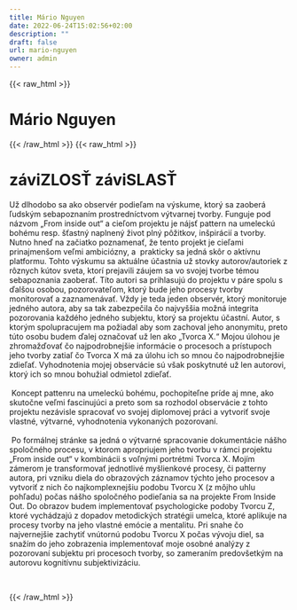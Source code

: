 ```yaml
---
title: Mário Nguyen
date: 2022-06-24T15:02:56+02:00
description: ""
draft: false
url: mario-nguyen
owner: admin
---
```

{{< raw_html >}}
<h1 id="m&aacute;rio-nguyen">M&aacute;rio Nguyen</h1>
{{< /raw_html >}}
<!-- SECTION BREAK -->
{{< raw_html >}}
<h1 class="b-detail__title">z&aacute;viZLOSŤ z&aacute;viSLASŤ</h1>
<p>Už dlhodobo sa ako observ&eacute;r podieľam na v&yacute;skume, ktor&yacute; sa zaober&aacute; ľudsk&yacute;m sebapoznan&iacute;m prostredn&iacute;ctvom v&yacute;tvarnej tvorby. Funguje pod n&aacute;zvom &bdquo;From inside out&ldquo; a cieľom projektu je n&aacute;jsť pattern na umeleck&uacute; boh&eacute;mu resp. &scaron;ťastn&yacute; naplnen&yacute; život pln&yacute; p&ocirc;žitkov, in&scaron;pir&aacute;ci&iacute; a tvorby. Nutno hneď na začiatko poznamenať, že tento projekt je cieľami prinajmen&scaron;om veľmi ambici&oacute;zny, a&nbsp; prakticky sa jedn&aacute; sk&ocirc;r o akt&iacute;vnu platformu. Tohto v&yacute;skumu sa aktu&aacute;lne &uacute;častnia už stovky autorov/autoriek z r&ocirc;znych k&uacute;tov sveta, ktor&iacute; prejavili z&aacute;ujem sa vo svojej tvorbe t&eacute;mou sebapoznania zaoberať. T&iacute;to autori sa prihlasuj&uacute; do projektu v p&aacute;re spolu s ďal&scaron;ou osobou, pozorovateľom, ktor&yacute; bude jeho procesy tvorby monitorovať a zaznamen&aacute;vať. Vždy je teda jeden observ&eacute;r, ktor&yacute; monitoruje jedn&eacute;ho autora, aby sa tak zabezpečila čo najvy&scaron;&scaron;ia možn&aacute; integrita pozorovania každ&eacute;ho jedn&eacute;ho subjektu, ktor&yacute; sa projektu &uacute;častn&iacute;. Autor, s ktor&yacute;m spolupracujem ma požiadal aby som zachoval jeho anonymitu, preto t&uacute;to osobu budem ďalej označovať už len ako &bdquo;Tvorca X.&ldquo; Mojou &uacute;lohou je zhromažďovať čo najpodrobnej&scaron;ie inform&aacute;cie o procesoch a pr&iacute;stupoch jeho tvorby zatiaľ čo Tvorca X m&aacute; za &uacute;lohu ich so mnou čo najpodrobnej&scaron;ie zdieľať. Vyhodnotenia mojej observ&aacute;cie s&uacute; v&scaron;ak poskytnut&eacute; už len autorovi, ktor&yacute; ich so mnou bohužial odmietol zdieľať. <br><br>&nbsp;Koncept pattenru na umeleck&uacute; boh&eacute;mu, pochopiteľne pr&iacute;de aj mne, ako skutočne veľmi fascinuj&uacute;ci a preto som sa rozhodol observ&aacute;cie z tohto projektu nez&aacute;visle spracovať vo svojej diplomovej pr&aacute;ci a vytvoriť svoje vlastn&eacute;, v&yacute;tvarn&eacute;, vyhodnotenia vykonan&yacute;ch pozorovan&iacute;.<br><br>&nbsp;Po form&aacute;lnej str&aacute;nke sa jedn&aacute; o v&yacute;tvarn&eacute; spracovanie dokument&aacute;cie n&aacute;&scaron;ho spoločn&eacute;ho procesu, v ktorom apropriujem jeho tvorbu v r&aacute;mci projektu &bdquo;From inside out&ldquo; v kombin&aacute;cii s voľn&yacute;mi portr&eacute;tmi Tvorca X. Moj&iacute;m z&aacute;merom je transformovať jednotliv&eacute; my&scaron;lienkov&eacute; procesy, či patterny autora, pri vzniku diela do obrazov&yacute;ch z&aacute;znamov t&yacute;chto jeho procesov a vytvoriť z nich čo najkomplexnej&scaron;iu podobu Tvorcu X (z m&ocirc;jho uhlu pohľadu) počas n&aacute;&scaron;ho spoločn&eacute;ho podieľania sa na projekte From Inside Out. Do obrazov budem implementovať psychologicke podoby Tvorcu Z, ktor&eacute; vych&aacute;dzaj&uacute; z dopadov metodick&yacute;ch strat&eacute;gii umelca, ktor&eacute; aplikuje na procesy tvorby na jeho vlastn&eacute; em&oacute;cie a mentalitu. Pri snahe čo najvernej&scaron;ie zachytiť vn&uacute;torn&uacute; podobu Tvorcu X počas v&yacute;voju diel, sa snaž&iacute;m do jeho zobrazenia implementovať moje osobn&eacute; anal&yacute;zy z pozorovan&iacute; subjektu pri procesoch tvorby, so zameran&iacute;m predov&scaron;etk&yacute;m na autorovu kognit&iacute;vnu subjektiviz&aacute;ciu.</p>
<p>&nbsp;</p>
{{< /raw_html >}}

